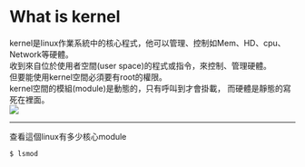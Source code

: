 # What is kernel
kernel是linux作業系統中的核心程式，他可以管理、控制如Mem、HD、cpu、Network等硬體。  
收到來自位於使用者空間(user space)的程式或指令，來控制、管理硬體。  
但要能使用kernel空間必須要有root的權限。  
kernel空間的模組(module)是動態的，只有呼叫到才會掛載，
而硬體是靜態的寫死在裡面。  
![](https://i.imgur.com/1t0ZXZb.png)  

---
查看這個linux有多少核心module
```
$ lsmod
```
